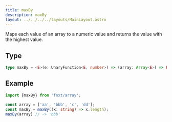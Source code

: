 ```yaml
---
title: maxBy
description: maxBy
layout: ../../../../layouts/MainLayout.astro
---
```

Maps each value of an array to a numeric value and returns the value with the highest value.

## Type

```ts
type maxBy = <E>(e: UnaryFunction<E, number>) => (array: Array<E>) => E
```

## Example

```ts
import {maxBy} from 'fnxt/array';

const array = ['aa', 'bbb', 'c', 'dd'];
const maxBy = maxBy((x: string) => x.length);
maxBy(array) // -> 'bbb'
```
